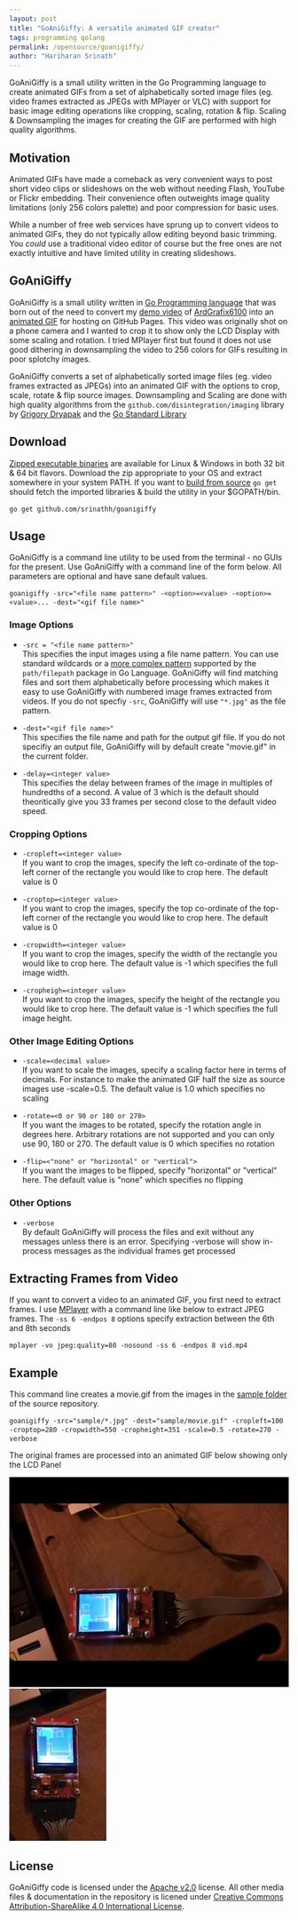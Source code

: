 ```yaml
---
layout: post
title: "GoAniGiffy: A versatile animated GIF creator"
tags: programming golang 
permalink: /opensource/goanigiffy/
author: "Hariharan Srinath"
---
```

GoAniGiffy is a small utility written in the Go Programming language 
to create animated GIFs from a set of alphabetically sorted image
files (eg. video frames extracted as JPEGs with MPlayer or VLC)
with support for basic image editing operations like 
cropping, scaling, rotation & flip. Scaling & Downsampling 
the images for creating the GIF are performed with high
quality algorithms.

Motivation
----------
Animated GIFs have made a comeback as very convenient ways to post short video clips or slideshows on the web 
without needing Flash, YouTube or Flickr embedding. Their convenience often outweights image quality limitations
(only 256 colors palette) and poor compression for basic uses. 

While a number of free web services have sprung up to convert videos to animated GIFs, they do not typically
allow editing beyond basic trimming. You _could_ use a traditional video editor of course but the free ones
are not exactly intuitive and have limited utility in creating slideshows. 

GoAniGiffy
----------
GoAniGiffy is a small utility written in [Go Programming language](http://www.golang.org) that was born out 
of the need to convert my [demo video](https://www.youtube.com/watch?v=esBDMSmbg3E) of 
[ArdGrafix6100](/opensource/ardgrafix6100/) into an [animated GIF](/img/ardgrafix6100demo.gif) for 
hosting on GitHub Pages. This video was originally shot on a phone camera and I wanted to crop it 
to show only the LCD Display with some scaling and rotation. I tried MPlayer first but found it does 
not use good dithering in downsampling the video to 256 colors for GIFs resulting in poor splotchy images.

GoAniGiffy converts a set of alphabetically sorted image files (eg. video frames extracted as JPEGs)
into an animated GIF with the options to crop, scale, rotate & flip source images. Downsampling
and Scaling are done with high quality algorithms from the `github.com/disintegration/imaging` library by 
[Grigory Dryapak](https://www.github.com/disintegration/imaging) and the [Go Standard Library](http://golang.org/pkg/image/draw/#Drawer)

Download
------
[Zipped executable binaries]( https://github.com/srinathh/goanigiffy/tree/master/binaries) are available for Linux 
& Windows in both 32 bit & 64 bit flavors. Download the zip appropriate to your OS and extract somewhere in your
system PATH.  If you want to [build from source](https://github.com/srinathh/goanigiffy) `go get` should fetch the imported libraries & build the utility
in your $GOPATH/bin.  
    
    go get github.com/srinathh/goanigiffy

Usage
-----
GoAniGiffy is a command line utility to be used from the terminal - no GUIs for the present. Use GoAniGiffy with
a command line of the form below. All parameters are optional and have sane default values.

    goanigiffy -src="<file name pattern>" -<option>=<value> -<option>=<value>... -dest="<gif file name>"

### Image Options
- `-src = "<file name pattern>"`  
  This specifies the input images using a file name pattern. You can use 
  standard wildcards or a [more complex pattern](http://golang.org/pkg/path/filepath/#Match) supported by 
  the `path/filepath` package in Go Language. GoAniGiffy will find matching files and sort them
  alphabetically before processing which makes it easy to use GoAniGiffy with numbered image frames extracted
  from videos.  If you do not specfiy `-src`, GoAniGiffy will use `"*.jpg"` as the file pattern.

- `-dest="<gif file name>"`  
  This specifies the file name and path for the output gif file. If you do not specifiy an
  output file, GoAniGiffy will by default create "movie.gif" in the current folder.

- `-delay=<integer value>`  
  This specifies the delay between frames of the image in multiples of hundredths of a second.
  A value of 3 which is the default should theoritically give you 33 frames per second close to the default video speed.

### Cropping Options
- `-cropleft=<integer value>`  
  If you want to crop the images, specify the left co-ordinate of the top-left corner of the
  rectangle you would like to crop here. The default value is 0

- `-croptop=<integer value>`  
  If you want to crop the images, specify the top co-ordinate of the top-left corner of the
  rectangle you would like to crop here. The default value is 0
 
- `-cropwidth=<integer value>`  
  If you want to crop the images, specify the width of the rectangle you would like to crop
  here. The default value is -1 which specifies the full image width.

- `-cropheigh=<integer value>`  
  If you want to crop the images, specify the height of the rectangle you would like to crop
  here. The default value is -1 which specifies the full image height.

### Other Image Editing Options
- `-scale=<decimal value>`  
  If you want to scale the images, specify a scaling factor here in terms of decimals. For instance
  to make the animated GIF half the size as source images use -scale=0.5. The default value is 1.0 
  which specifies no scaling

- `-rotate=<0 or 90 or 180 or 270>`  
  If you want the images to be rotated, specify the rotation angle in degrees here. Arbitrary
  rotations are not supported and you can only use 90, 180 or 270. The default value is 0 which specifies no rotation

- `-flip=<"none" or "horizontal" or "vertical">`  
  If you want the images to be flipped, specify "horizontal" or 
  "vertical" here. The default value is "none" which specifies no flipping

### Other Options
- `-verbose`  
  By default GoAniGiffy will process the files and exit without any messages unless there is an error. 
  Specifying -verbose will show in-process messages as the individual frames get processed

Extracting Frames from Video
----------------------------
If you want to convert a video to an animated GIF, you first need to extract frames. I use [MPlayer](http://www.mplayerhq.hu/)
with a command line like below to extract JPEG frames. The `-ss 6 -endpos 8` options specify extraction between the 6th and 8th seconds

    mplayer -vo jpeg:quality=80 -nosound -ss 6 -endpos 8 vid.mp4

Example
-------
This command line creates a movie.gif from the images in the [sample folder]( https://github.com/srinathh/goanigiffy/tree/master/sample)
of the source repository.

    goanigiffy -src="sample/*.jpg" -dest="sample/movie.gif" -cropleft=100 -croptop=280 -cropwidth=550 -cropheight=351 -scale=0.5 -rotate=270 -verbose

The original frames are processed into an animated GIF below showing  only the LCD Panel

<img alt="ArdGrafix6100 Screenshot" class="pure-img-responsive" src="/img/00000002.jpg" />
<img alt="ArdGrafix6100 Screenshot" class="pure-img-responsive" src="/img/ardgrafix6100demo.gif" />


License
-------
GoAniGiffy code is licensed under the [Apache v2.0](https://github.com/srinathh/goanigiffy/blob/master/LICENSE) license.
All other media files & documentation in the repository is licened under <a rel="license" href="http://creativecommons.org/licenses/by-sa/4.0/">Creative Commons Attribution-ShareAlike 4.0 International License</a>.

